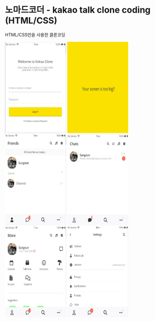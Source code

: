 # 노마드코더 - kakao talk clone coding (HTML/CSS)
HTML/CSS만을 사용한 클론코딩

<img src = "https://github.com/sungeunnn/Kokoa/blob/main/result/index.JPG" width="200" height = "300"/>
<img src = "https://github.com/sungeunnn/Kokoa/blob/main/result/index-size.JPG" width="200" height = "300"/>
<img src = "https://github.com/sungeunnn/Kokoa/blob/main/result/frineds.JPG" width="200" height = "300"/>
<img src = "https://github.com/sungeunnn/Kokoa/blob/main/result/chats.JPG" width="200" height = "300"/>
<img src = "https://github.com/sungeunnn/Kokoa/blob/main/result/more.JPG" width="200" height = "300"/>
<img src = "https://github.com/sungeunnn/Kokoa/blob/main/result/settings.JPG" width="200" height = "300"/>
